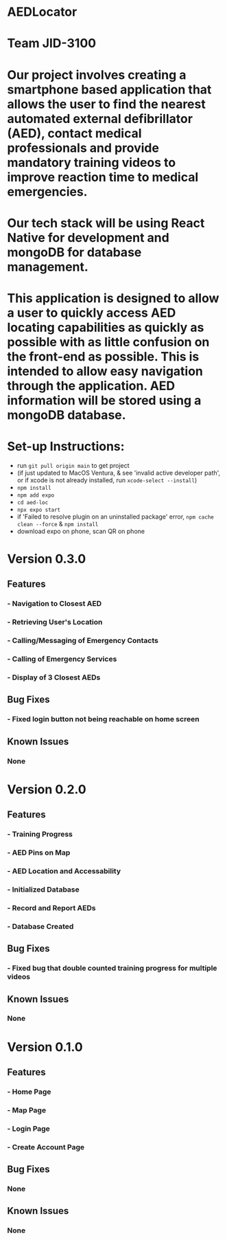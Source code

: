 # AEDLocator

# Team JID-3100

# Our project involves creating a smartphone based application that allows the user to find the nearest automated external defibrillator (AED), contact medical professionals and provide mandatory training videos to improve reaction time to medical emergencies.

# Our tech stack will be using React Native for development and mongoDB for database management.

# This application is designed to allow a user to quickly access AED locating capabilities as quickly as possible with as little confusion on the front-end as possible. This is intended to allow easy navigation through the application. AED information will be stored using a mongoDB database.

# Set-up Instructions:
- run ``` git pull origin main ``` to get project
- (if just updated to MacOS Ventura, & see 'invalid active developer path', or if xcode is not already installed, run ```xcode-select --install```)
- ```npm install```
- ```npm add expo```
- ```cd aed-loc```
- ```npx expo start```
- if 'Failed to resolve plugin on an uninstalled package' error, ```npm cache clean --force``` & ```npm install```
- download expo on phone, scan QR on phone

# Version 0.3.0
## Features
### - Navigation to Closest AED
### - Retrieving User's Location
### - Calling/Messaging of Emergency Contacts
### - Calling of Emergency Services
### - Display of 3 Closest AEDs
## Bug Fixes
### - Fixed login button not being reachable on home screen
## Known Issues
### None

# Version 0.2.0
## Features
### - Training Progress
### - AED Pins on Map
### - AED Location and Accessability
### - Initialized Database
### - Record and Report AEDs
### - Database Created
## Bug Fixes
### - Fixed bug that double counted training progress for multiple videos
## Known Issues
### None

# Version 0.1.0
## Features
### - Home Page
### - Map Page
### - Login Page
### - Create Account Page
## Bug Fixes
### None
## Known Issues
### None
